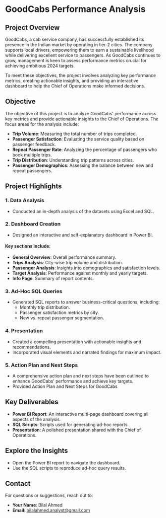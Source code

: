 # GoodCabs Performance Analysis

## Project Overview
GoodCabs, a cab service company, has successfully established its presence in the Indian market by operating in tier-2 cities. The company supports local drivers, empowering them to earn a sustainable livelihood while delivering excellent service to passengers. As GoodCabs continues to grow, management is keen to assess performance metrics crucial for achieving ambitious 2024 targets.

To meet these objectives, the project involves analyzing key performance metrics, creating actionable insights, and providing an interactive dashboard to help the Chief of Operations make informed decisions.

## Objective
The objective of this project is to analyze GoodCabs' performance across key metrics and provide actionable insights to the Chief of Operations. The focus areas for the analysis include:

- **Trip Volume**: Measuring the total number of trips completed.
- **Passenger Satisfaction**: Evaluating the service quality based on passenger feedback.
- **Repeat Passenger Rate**: Analyzing the percentage of passengers who book multiple trips.
- **Trip Distribution**: Understanding trip patterns across cities.
- **Passenger Demographics**: Assessing the balance between new and repeat passengers.

## Project Highlights

### 1. Data Analysis
- Conducted an in-depth analysis of the datasets using Excel and SQL.

### 2. Dashboard Creation
- Designed an interactive and self-explanatory dashboard in Power BI.

#### Key sections include:
- **General Overview**: Overall performance summary.
- **Trips Analysis**: City-wise trip volume and distribution.
- **Passenger Analysis**: Insights into demographics and satisfaction levels.
- **Target Analysis**: Performance against monthly and yearly targets.
- **Info Page**: Summary of report contents.

### 3. Ad-Hoc SQL Queries
- Generated SQL reports to answer business-critical questions, including:
  - Monthly trip distribution.
  - Passenger satisfaction metrics by city.
  - New vs. repeat passenger segmentation.

### 4. Presentation
- Created a compelling presentation with actionable insights and recommendations.
- Incorporated visual elements and narrated findings for maximum impact.

### 5. Action Plan and Next Steps
- A comprehensive action plan and next steps have been outlined to enhance GoodCabs' performance and achieve key targets.
- Provided Action Plan and Next Steps for GoodCabs

## Key Deliverables
- **Power BI Report**: An interactive multi-page dashboard covering all aspects of the analysis.
- **SQL Scripts**: Scripts used for generating ad-hoc reports.
- **Presentation**: A polished presentation shared with the Chief of Operations.

## Explore the Insights
- Open the Power BI report to navigate the dashboard.
- Use the SQL scripts to reproduce ad-hoc query results.

## Contact
For questions or suggestions, reach out to:
- **Your Name**: Bilal Ahmed
- **Email**: bilalahmed.analyst@gmail.com



